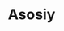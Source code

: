 ---
home: true
title: Asosiy
heroImage: /images/hero.png
actions:
- text: Boshlash
  link: /uz/guide/map/
  type: primary
- text: Qo'shish
  link: /uz/join/
  type: secondary
features:
- title: Open Sourse
  details: O'zbekistonda Open Sourseni rivojlantirish
- title: Texnik Hujjatlar
  details: Foydali texnik hujjatlar to'planmasi
- title: Rivojlanish
  details: Rivojlanish uchun yaxshi imkoniyat
footer: CC0-1.0 Licensed | Hamma xuquqlar himoyalangan © 2023 Uzinfocom Open Source
---
